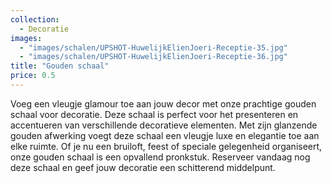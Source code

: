 ```yaml
---
collection:
  - Decoratie
images:
  - "images/schalen/UPSHOT-HuwelijkElienJoeri-Receptie-35.jpg"
  - "images/schalen/UPSHOT-HuwelijkElienJoeri-Receptie-36.jpg"
title: "Gouden schaal"
price: 0.5
---
```


Voeg een vleugje glamour toe aan jouw decor met onze prachtige gouden schaal voor decoratie. Deze schaal is perfect voor het presenteren en accentueren van verschillende decoratieve elementen. Met zijn glanzende gouden afwerking voegt deze schaal een vleugje luxe en elegantie toe aan elke ruimte. Of je nu een bruiloft, feest of speciale gelegenheid organiseert, onze gouden schaal is een opvallend pronkstuk. Reserveer vandaag nog deze schaal en geef jouw decoratie een schitterend middelpunt.
